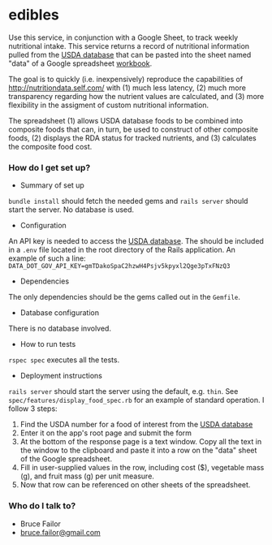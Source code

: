 # edibles #

Use this service, in conjunction with a Google Sheet, to track weekly nutritional intake.  This service returns a record of nutritional information pulled from the [USDA database](https://ndb.nal.usda.gov/ndb/search/list) that can be pasted into the sheet named "data" of a Google spreadsheet [workbook](https://docs.google.com/spreadsheets/d/1crP1tpb7hCJXW_k53fV2YljaBTTYbEE-zHU5lQ39umM/edit?usp=sharing).

The goal is to quickly (i.e. inexpensively) reproduce the capabilities of http://nutritiondata.self.com/  with (1) much less latency, (2) much more transparency regarding how the nutrient values are calculated, and (3) more flexibility in the assigment of custom nutritional information.

The spreadsheet (1) allows USDA database foods to be combined into composite foods that can, in turn, be used to construct of other composite foods, (2) displays the RDA status for tracked nutrients, and (3) calculates the composite food cost.

### How do I get set up? ###

* Summary of set up

`bundle install` should fetch the needed gems and
`rails server` should start the server.  No database is used.

* Configuration

An API key is needed to access the [USDA database](https://ndb.nal.usda.gov/ndb/search/list).  The should be included in a `.env` file located in the root directory of the Rails application.  An example of such a line:
`DATA_DOT_GOV_API_KEY=gmTDakoSpaC2hzwH4Psjv5kpyxl2Qge3pTxFNzQ3`

* Dependencies

The only dependencies should be the gems called out in the `Gemfile`.

* Database configuration

There is no database involved.

* How to run tests

`rspec spec` executes all the tests.

* Deployment instructions

`rails server` should start the server using the default, e.g. `thin`.  See `spec/features/display_food_spec.rb` for an example of standard operation.  I follow 3 steps:

1. Find the USDA number for a food of interest from the [USDA database](https://ndb.nal.usda.gov/ndb/search/list)
2. Enter it on the app's root page and submit the form
3. At the bottom of the response page is a text window.  Copy all the text in the window to the clipboard and paste it into a row on the "data" sheet of the Google spreadsheet.
4. Fill in user-supplied values in the row, including cost ($), vegetable mass (g), and fruit mass (g) per unit measure.
5. Now that row can be referenced on other sheets of the spreadsheet.

### Who do I talk to? ###

* Bruce Failor
* bruce.failor@gmail.com